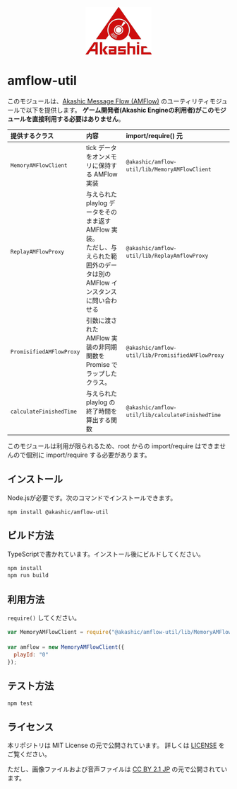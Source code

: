 <p align="center">
<img src="https://github.com/akashic-games/amflow-util/blob/main/img/akashic.png" />
</p>

# amflow-util

このモジュールは、[Akashic Message Flow (AMFlow)](https://github.com/akashic-games/amflow) のユーティリティモジュールで以下を提供します。
**ゲーム開発者(Akashic Engineの利用者)がこのモジュールを直接利用する必要はありません**。

|    提供するクラス    |                        内容                           |               import/require() 元             |
|:---------------------|:------------------------------------------------------|:----------------------------------------------|
| `MemoryAMFlowClient` | tick データをオンメモリに保持する AMFlow 実装         | `@akashic/amflow-util/lib/MemoryAMFlowClient` |
| `ReplayAMFlowProxy`  | 与えられた playlog データをそのまま返す AMFlow 実装。<br/>ただし、与えられた範囲外のデータは別の AMFlow インスタンスに問い合わせる| `@akashic/amflow-util/lib/ReplayAmflowProxy` |
| `PromisifiedAMFlowProxy` | 引数に渡された AMFlow 実装の非同期関数を Promise でラップしたクラス。 | `@akashic/amflow-util/lib/PromisifiedAMFlowProxy` |
| `calculateFinishedTime` | 与えられた playlog の終了時間を算出する関数 | `@akashic/amflow-util/lib/calculateFinishedTime` |

このモジュールは利用が限られるため、root からの import/require はできませんので個別に import/require する必要があります。

## インストール

Node.jsが必要です。次のコマンドでインストールできます。

```
npm install @akashic/amflow-util
```

## ビルド方法

TypeScriptで書かれています。インストール後にビルドしてください。

```sh
npm install
npm run build
```

## 利用方法

`require()` してください。

```javascript
var MemoryAMFlowClient = require("@akashic/amflow-util/lib/MemoryAMFlowClient").MemoryAMFlowClient;

var amflow = new MemoryAMFlowClient({
  playId: "0"
});
```

## テスト方法

```
npm test
```

## ライセンス
本リポジトリは MIT License の元で公開されています。
詳しくは [LICENSE](https://github.com/akashic-games/amflow-util/blob/master/LICENSE) をご覧ください。

ただし、画像ファイルおよび音声ファイルは
[CC BY 2.1 JP](https://creativecommons.org/licenses/by/2.1/jp/) の元で公開されています。
